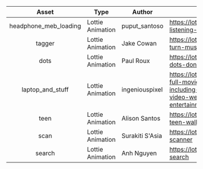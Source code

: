 |         Asset         | Type             | Author          | URL                                                                                                             |
|:---------------------:|------------------|-----------------|-----------------------------------------------------------------------------------------------------------------|
| headphone_meb_loading | Lottie Animation | puput_santoso   | https://lottiefiles.com/19782-listening-to-music                                                                |
| tagger                | Lottie Animation | Jake Cowan      | https://lottiefiles.com/31634-turn-music-into-audience                                                          |
| dots                  | Lottie Animation | Paul Roux       | https://lottiefiles.com/43355-dots-donuts                                                                       |
| laptop_and_stuff      | Lottie Animation | ingeniouspixel  | https://lottiefiles.com/9295-full-movie-experience-including-music-news-video-weather-and-lots-of-entertainment |
| teen                  | Lottie Animation | Alison Santos   | https://lottiefiles.com/62075-teen-walking                                                                      |
| scan                  | Lottie Animation | Surakiti S'Asia | https://lottiefiles.com/34995-scanner                                                                           |
| search                | Lottie Animation | Anh Nguyen      | https://lottiefiles.com/3722-search                                                                             |